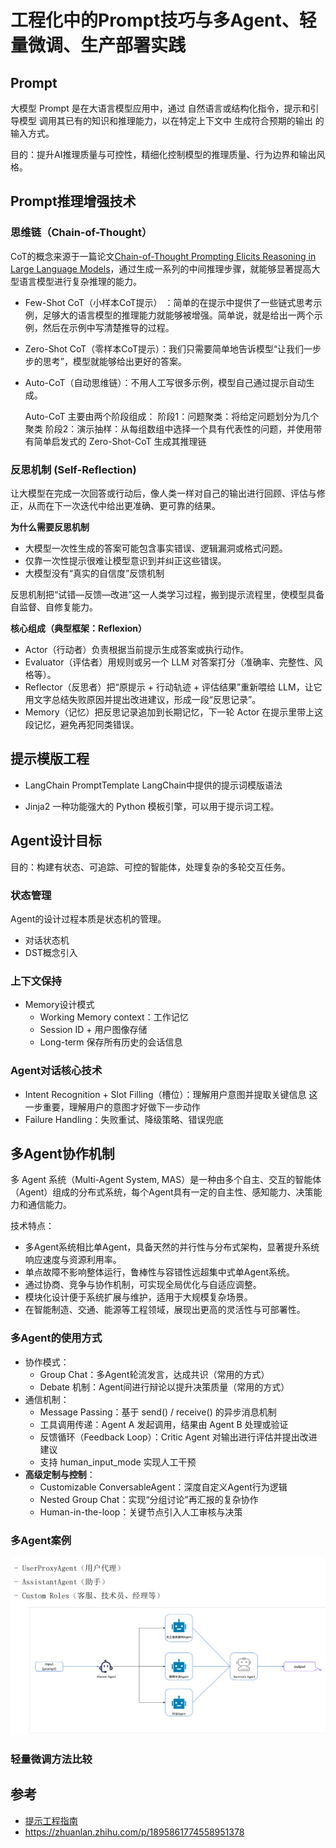 # 工程化中的Prompt技巧与多Agent、轻量微调、生产部署实践

## Prompt

大模型 Prompt 是在大语言模型应用中，通过 自然语言或结构化指令，提示和引导模型 调用其已有的知识和推理能力，以在特定上下文中 生成符合预期的输出 的输入方式。

目的：提升AI推理质量与可控性，精细化控制模型的推理质量、行为边界和输出风格。

## Prompt推理增强技术

### 思维链（Chain-of-Thought）

CoT的概念来源于一篇论文[Chain-of-Thought Prompting Elicits Reasoning in Large Language Models](https://proceedings.neurips.cc/paper_files/paper/2022/file/9d5609613524ecf4f15af0f7b31abca4-Paper-Conference.pdf)，通过生成一系列的中间推理步骤，就能够显著提高大型语言模型进行复杂推理的能力。

* Few-Shot CoT（小样本CoT提示） ：简单的在提示中提供了一些链式思考示例，足够大的语言模型的推理能力就能够被增强。简单说，就是给出一两个示例，然后在示例中写清楚推导的过程。
* Zero-Shot CoT（零样本CoT提示）：我们只需要简单地告诉模型“让我们一步步的思考”，模型就能够给出更好的答案。
* Auto-CoT（自动思维链）：不用人工写很多示例，模型自己通过提示自动生成。

  Auto-CoT 主要由两个阶段组成：
  阶段1：问题聚类：将给定问题划分为几个聚类
  阶段2：演示抽样：从每组数组中选择一个具有代表性的问题，并使用带有简单启发式的 Zero-Shot-CoT 生成其推理链

### 反思机制 (Self-Reflection)

让大模型在完成一次回答或行动后，像人类一样对自己的输出进行回顾、评估与修正，从而在下一次迭代中给出更准确、更可靠的结果。

**为什么需要反思机制**
* 大模型一次性生成的答案可能包含事实错误、逻辑漏洞或格式问题。
* 仅靠一次性提示很难让模型意识到并纠正这些错误。
* 大模型没有“真实的自信度”反馈机制

反思机制把“试错—反馈—改进”这一人类学习过程，搬到提示流程里，使模型具备自监督、自修复能力。

**核心组成（典型框架：Reflexion）**

* Actor（行动者）负责根据当前提示生成答案或执行动作。
* Evaluator（评估者）用规则或另一个 LLM 对答案打分（准确率、完整性、风格等）。
* Reflector（反思者）把“原提示 + 行动轨迹 + 评估结果”重新喂给 LLM，让它用文字总结失败原因并提出改进建议，形成一段“反思记录”。
* Memory（记忆）把反思记录追加到长期记忆，下一轮 Actor 在提示里带上这段记忆，避免再犯同类错误。

## 提示模版工程

* LangChain PromptTemplate
  LangChain中提供的提示词模版语法

* Jinja2
  一种功能强大的 Python 模板引擎，可以用于提示词工程。

## Agent设计目标

目的：构建有状态、可追踪、可控的智能体，处理复杂的多轮交互任务。

### 状态管理

Agent的设计过程本质是状态机的管理。

* 对话状态机
* DST概念引入

### 上下文保持

* Memory设计模式
  * Working Memory context：工作记忆
  * Session ID + 用户图像存储
  * Long-term 保存所有历史的会话信息

### Agent对话核心技术

* Intent Recognition + Slot Filling（槽位）：理解用户意图并提取关键信息
   这一步重要，理解用户的意图才好做下一步动作
* Failure Handling：失败重试、降级策略、错误兜底

## 多Agent协作机制

多 Agent 系统（Multi-Agent System, MAS）是一种由多个自主、交互的智能体（Agent）组成的分布式系统，每个Agent具有一定的自主性、感知能力、决策能力和通信能力。

技术特点：

* 多Agent系统相比单Agent，具备天然的并行性与分布式架构，显著提升系统响应速度与资源利用率。
* 单点故障不影响整体运行，鲁棒性与容错性远超集中式单Agent系统。
* 通过协商、竞争与协作机制，可实现全局优化与自适应调整。
* 模块化设计便于系统扩展与维护，适用于大规模复杂场景。
* 在智能制造、交通、能源等工程领域，展现出更高的灵活性与可部署性。

### 多Agent的使用方式

* 协作模式：
  * Group Chat：多Agent轮流发言，达成共识（常用的方式）
  * Debate 机制：Agent间进行辩论以提升决策质量（常用的方式）
* 通信机制：
  * Message Passing：基于 send() / receive() 的异步消息机制
  * 工具调用传递：Agent A 发起调用，结果由 Agent B 处理或验证
  * 反馈循环（Feedback Loop）：Critic Agent 对输出进行评估并提出改进建议
  * 支持 human_input_mode 实现人工干预
* **高级定制与控制**：
  * Customizable ConversableAgent：深度自定义Agent行为逻辑
  * Nested Group Chat：实现“分组讨论”再汇报的复杂协作
  * Human-in-the-loop：关键节点引入人工审核与决策

### 多Agent案例 

![多Agent示例](https://raw.githubusercontent.com/wkk1994/image-repository/main/2025-08/%E5%A4%9AAgent%E7%A4%BA%E4%BE%8B.png)  

### 轻量微调方法比较


## 参考

* [提示工程指南](https://www.promptingguide.ai/zh)
* https://zhuanlan.zhihu.com/p/1895861774558951378